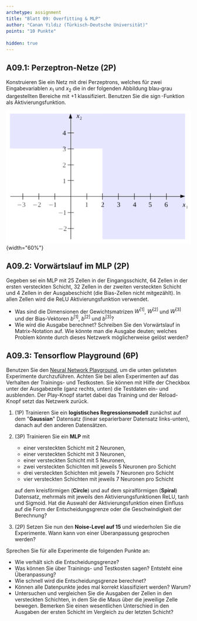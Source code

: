 ```yaml
---
archetype: assignment
title: "Blatt 09: Overfitting & MLP"
author: "Canan Yıldız (Türkisch-Deutsche Universität)"
points: "10 Punkte"

hidden: true
---
```



## A09.1: Perzeptron-Netze (2P)

Konstruieren Sie ein Netz mit drei Perzeptrons, welches für zwei Eingabevariablen $x_1$ und $x_2$ die in der folgenden Abbildung blau-grau dargestellten Bereiche mit +1 klassifiziert. Benutzen Sie die $\operatorname{sign}$-Funktion als Aktivierungsfunktion.

![Abbildung 1](images/perzeptron_netz.png){width="60%"}


## A09.2: Vorwärtslauf im MLP (2P)

Gegeben sei ein MLP mit 25 Zellen in der Eingangsschicht, 64 Zellen in der ersten versteckten Schicht, 32 Zellen in der zweiten versteckten Schicht und 4 Zellen in der Ausgabeschicht (die Bias-Zellen nicht mitgezählt). In allen Zellen wird die ReLU Aktivierungsfunktion verwendet.

*   Was sind die Dimensionen der Gewichtsmatrizen $W^{[1]}$, $W^{[2]}$ und $W^{[3]}$ und der Bias-Vektoren $b^{[1]}$, $b^{[2]}$ und $b^{[3]}$?
*   Wie wird die Ausgabe berechnet? Schreiben Sie den Vorwärtslauf in Matrix-Notation auf. Wie könnte man die Ausgabe deuten; welches Problem könnte durch dieses Netzwerk möglicherweise gelöst werden?


## A09.3: Tensorflow Playground (6P)

Benutzen Sie den [Neural Network Playground](https://playground.tensorflow.org/), um die unten gelisteten Experimente durchzuführen. Achten Sie bei allen Experimenten auf das Verhalten der Trainings- und Testkosten. Sie können mit Hilfe der Checkbox unter der Ausgabezelle (ganz rechts, unten) die Testdaten ein- und ausblenden. Der Play-Knopf startet dabei das Training und der Reload-Knopf setzt das Netzwerk zurück.

1.  (1P) Trainieren Sie ein **logistisches Regressionsmodell** zunächst auf dem "**Gaussian**" Datensatz (linear separierbarer Datensatz links-unten), danach auf den anderen Datensätzen.

2.  (3P) Trainieren Sie ein **MLP** mit
    *   einer versteckten Schicht mit 2 Neuronen,
    *   einer versteckten Schicht mit 3 Neuronen,
    *   einer versteckten Schicht mit 5 Neuronen,
    *   zwei versteckten Schichten mit jeweils 5 Neuronen pro Schicht 
    *   drei versteckten Schichten mit jeweils 7 Neuronen pro Schicht
    *   vier versteckten Schichten mit jeweils 7 Neuronen pro Schicht

    auf dem kreisförmigen (**Circle**) und auf dem spiralförmigen (**Spiral**) Datensatz, mehrmals mit jeweils den Aktivierungsfunktionen ReLU, tanh und Sigmoid. Hat die Auswahl der Aktivierungsfunktion einen Einfluss auf die Form der Entscheidungsgrenze oder die Geschwindigkeit der Berechnung?

3.  (2P) Setzen Sie nun den **Noise-Level auf 15** und wiederholen Sie die Experimente. Wann kann von einer Überanpassung gesprochen werden?

Sprechen Sie für alle Experimente die folgenden Punkte an:

*   Wie verhält sich die Entscheidungsgrenze?
*   Was können Sie über Trainings- und Testkosten sagen? Entsteht eine Überanpassung?
*   Wie schnell wird die Entscheidungsgrenze berechnet?
*   Können alle Datenpunkte jedes mal korrekt klassifiziert werden? Warum?
*   Untersuchen und vergleichen Sie die Ausgaben der Zellen in den versteckten Schichten, in dem Sie die Maus über die jeweilige Zelle bewegen. Bemerken Sie einen wesentlichen Unterschied in den Ausgaben der ersten Schicht im Vergleich zu der letzten Schicht?







